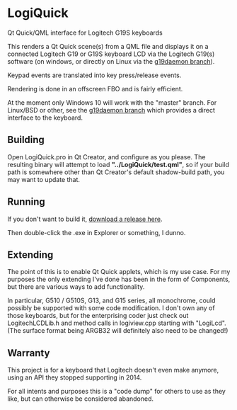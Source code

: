 # LogiQuick
Qt Quick/QML interface for Logitech G19S keyboards

This renders a Qt Quick scene(s) from a QML file and displays it on a connected Logitech G19 or G19S keyboard LCD via the Logitech G19(s) software (on windows, or directly on Linux via the [g19daemon branch](https://github.com/danieloneill/LogiQuick/tree/g19daemon)).

Keypad events are translated into key press/release events.

Rendering is done in an offscreen FBO and is fairly efficient.

At the moment only Windows 10 will work with the "master" branch. For Linux/BSD or other, see the [g19daemon branch](https://github.com/danieloneill/LogiQuick/tree/g19daemon) which provides a direct interface to the keyboard.

## Building

Open LogiQuick.pro in Qt Creator, and configure as you please. The resulting binary will attempt to load **"../LogiQuick/test.qml"**, so if your build path is somewhere other than Qt Creator's default shadow-build path, you may want to update that.

## Running

If you don't want to build it, [download a release here](https://github.com/danieloneill/LogiQuick/releases/tag/0.1).

Then double-click the .exe in Explorer or something, I dunno.

## Extending

The point of this is to enable Qt Quick applets, which is my use case. For my purposes the only extending I've done has been in the form of Components, but there are various ways to add functionality.

In particular, G510 / G510S, G13, and G15 series, all monochrome, could possibly be supported with some code modification. I don't own any of those keyboards, but for the enterprising coder just check out LogitechLCDLib.h and method calls in logiview.cpp starting with "LogiLcd". (The surface format being ARGB32 will definitely also need to be changed!)

## Warranty

This project is for a keyboard that Logitech doesn't even make anymore, using an API they stopped supporting in 2014.

For all intents and purposes this is a "code dump" for others to use as they like, but can otherwise be considered abandoned.
